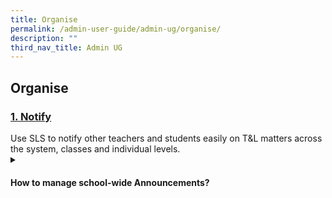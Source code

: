 ```yaml
---
title: Organise
permalink: /admin-user-guide/admin-ug/organise/
description: ""
third_nav_title: Admin UG
---
```

<h2>Organise</h2>

<h3><a id="notify" target="_blank" href="../admin-user-guide/notify/index/">1. Notify</a></h3>
Use SLS to notify other teachers and students easily on T&amp;L matters across the system, classes and individual levels.

<details>
 <summary><h4>How to manage school-wide Announcements?</h4></summary>

<ul>
  <li><a target="_blank" href="../login-troubleshooting/authentication/log-in-with-mims-teacher/">Manage School Announcements (Enhanced)</a></li>
</ul>
</details>